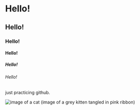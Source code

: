 # Hello!
## Hello!
### Hello!
#### Hello!
##### Hello!
###### Hello!

just practicing github.

![image of a cat](https://th.bing.com/th/id/OIP.TzP2op3lkhlTh6oOHamacAHaHa?rs=1&pid=ImgDetMain)
(image of a grey kitten tangled in pink ribbon)
